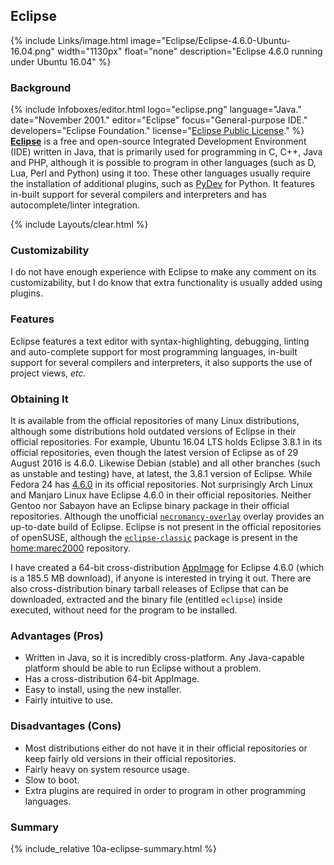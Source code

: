 ## Eclipse
{% include Links/image.html image="Eclipse/Eclipse-4.6.0-Ubuntu-16.04.png" width="1130px" float="none" description="Eclipse 4.6.0 running under Ubuntu 16.04" %}

### Background
{% include Infoboxes/editor.html logo="eclipse.png" language="Java." date="November 2001." editor="Eclipse" focus="General-purpose IDE." developers="Eclipse Foundation." license="<a href='https://www.eclipse.org/org/documents/epl-v10.php' link='_blank'>Eclipse Public License</a>." %}
[**Eclipse**](http://eclipse.org/eclipse) is a free and open-source Integrated Development Environment (IDE) written in Java, that is primarily used for programming in C, C++, Java and PHP, although it is possible to program in other languages (such as D, Lua, Perl and Python) using it too. These other languages usually require the installation of additional plugins, such as [PyDev](http://www.pydev.org/) for Python. It features in-built support for several compilers and interpreters and has autocomplete/linter integration.

{% include Layouts/clear.html %}<br/>

### Customizability
I do not have enough experience with Eclipse to make any comment on its customizability, but I do know that extra functionality is usually added using plugins.

### Features
Eclipse features a text editor with syntax-highlighting, debugging, linting and auto-complete support for most programming languages, in-built support for several compilers and interpreters, it also supports the use of project views, *etc.*

### Obtaining It
It is available from the official repositories of many Linux distributions, although some distributions hold outdated versions of Eclipse in their official repositories. For example, Ubuntu 16.04 LTS holds Eclipse 3.8.1 in its official repositories, even though the latest version of Eclipse as of 29 August 2016 is 4.6.0. Likewise Debian (stable) and all other branches (such as unstable and testing) have, at latest, the 3.8.1 version of Eclipse. While Fedora 24 has [4.6.0](http://koji.fedoraproject.org/koji/buildinfo?buildID=780300) in its official repositories. Not surprisingly Arch Linux and Manjaro Linux have Eclipse 4.6.0 in their official repositories. Neither Gentoo nor Sabayon have an Eclipse binary package in their official repositories. Although the unofficial [`necromancy-overlay`](https://github.com/necrose99/necromancy-overlay/tree/master/dev-util/eclipse-cpp-bin) overlay provides an up-to-date build of Eclipse. Eclipse is not present in the official repositories of openSUSE, although the [`eclipse-classic`](https://build.opensuse.org/package/show?project=home%3Amarec2000&package=eclipse-classic) package is present in the [home:marec2000](https://build.opensuse.org/project/show/home:marec2000) repository.

I have created a 64-bit cross-distribution [AppImage](https://bintray.com/fusion809/AppImages/eclipse-cpp#files) for Eclipse 4.6.0 (which is a 185.5 MB download), if anyone is interested in trying it out. There are also cross-distribution binary tarball releases of Eclipse that can be downloaded, extracted and the binary file (entitled `eclipse`) inside executed, without need for the program to be installed.

### Advantages (Pros)
* Written in Java, so it is incredibly cross-platform. Any Java-capable platform should be able to run Eclipse without a problem.
* Has a cross-distribution 64-bit AppImage.
* Easy to install, using the new installer.
* Fairly intuitive to use.

### Disadvantages (Cons)
* Most distributions either do not have it in their official repositories or keep fairly old versions in their official repositories.
* Fairly heavy on system resource usage.
* Slow to boot.
* Extra plugins are required in order to program in other programming languages.

### Summary
{% include_relative 10a-eclipse-summary.html %}
